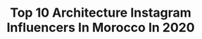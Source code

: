 ---
title: Top 10 Architecture Instagram Influencers In Morocco In 2020
description: >-
  Find top architecture Instagram influencers in Morocco in 2020. Most popular hashtags: #morocco #architecture #travel #marrakech.
platform: Instagram
profiles:
  - username: "aida.benchemsi"
    fullname: >-
      Aïda Bchms 💍
    location: "Morocco"
    followers: 48797
    engagement: 273
    commentsToLikes: 0.006844
    id: ck6u2mz7isqns0j712q3pz7s3
    verified: false
    hashtags: ""
  - username: "andrevicentegoncalves"
    fullname: >-
      Andre Goncalves
    location: "Morocco"
    followers: 11002
    engagement: 539
    commentsToLikes: 0.014640
    id: ck6txdyj3xa690j71eqkcflom
    verified: false
    hashtags: ""
  - username: "oujador"
    fullname: >-
      AYOUB OUJADOR
    location: "Morocco"
    followers: 12948
    engagement: 1000
    commentsToLikes: 0.028999
    id: ck0w2dw6onv2c0i19defb95ql
    verified: false
    hashtags: "#turkishfashion, #toyphotography, #friends, #fashiongram"
  - username: "douniaerts"
    fullname: >-
      Dounia Aerts
    location: "Morocco"
    followers: 35296
    engagement: 324
    commentsToLikes: 0.042450
    id: ck13anxtfrbc60i19phgtw5bq
    verified: false
    hashtags: "#photography, #moroccanblogger, #look, #idealofsweden"
  - username: "dirndlontour"
    fullname: >-
      Dirndl on Tour
    location: "Morocco"
    followers: 20852
    engagement: 539
    commentsToLikes: 0.060338
    id: ck0w74tzzbris0i19pvu5gn19
    verified: false
    hashtags: "#trachten, #spring, #spicy, #selfietime"
  - username: "thaleinio"
    fullname: >-
      Thaleia Ioannou
    location: "Morocco"
    followers: 8066
    engagement: 1116
    commentsToLikes: 0.072080
    id: ck5hcdjajhi1a0i1157c2iy4o
    verified: false
    hashtags: "#scramblerducatihellas, #fesmorocco, #chouaratannery, #happyvalentinesday"
  - username: "nadeemghafur"
    fullname: >-
      Nadeem Ghafur
    location: "Morocco"
    followers: 3630
    engagement: 3578
    commentsToLikes: 0.024199
    id: ck14jncejl7wt0i19dzn6l4be
    verified: false
    hashtags: "#silhouette, #sunsets, #2018, #quarantinelife"
  - username: "etienne_in_paris"
    fullname: >-
      Etienne In Paris
    location: "Morocco"
    followers: 53270
    engagement: 369
    commentsToLikes: 0.036550
    id: ck5c70c8l6k410i11zbeoaf98
    verified: false
    hashtags: "#dapperstyle, #hotelparis, #flight, #touristlife"
  - username: "maxwellillustration"
    fullname: >-
      Maxwell Tilse
    location: "Morocco"
    followers: 71974
    engagement: 322
    commentsToLikes: 0.013567
    id: ck14lggyfujs20i19r2sb77ul
    verified: true
    hashtags: "#parisjetaime, #3dart, #medina, #urbansketchers"
  - username: "ay_assaidi84"
    fullname: >-
      𝘼 𝙔 𝙊 𝙐 𝘽 🇲🇦 𝘼 𝙎 𝙎 𝘼 𝙄 𝘿 𝙄 ⵣ
    location: "Morocco"
    followers: 5810
    engagement: 1221
    commentsToLikes: 0.034133
    id: ck8t9cgdcnlb10j784o6v3198
    verified: false
    hashtags: "#iphonesia, #picoftheday, #igdaily, #sport"
---
